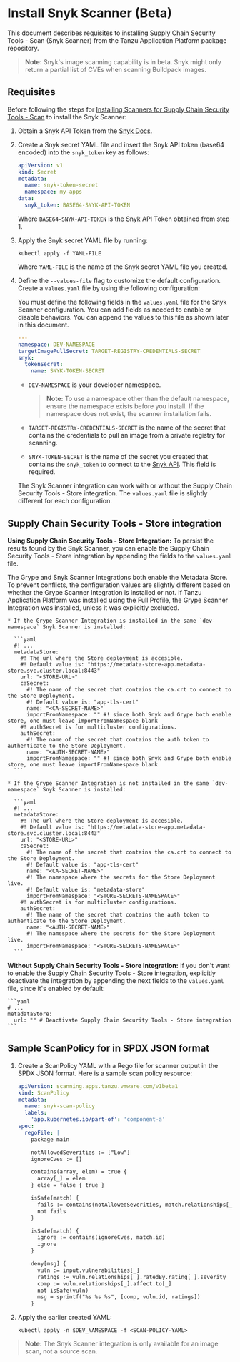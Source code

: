 # Install Snyk Scanner (Beta)

This document describes  requisites to installing Supply Chain Security Tools - Scan (Snyk Scanner) from the Tanzu Application Platform package repository.

>**Note:** Snyk's image scanning capability is in beta. Snyk might only return a partial list of CVEs when scanning Buildpack images.

## <a id="recs"></a> Requisites

Before following the steps for [Installing Scanners for Supply Chain Security Tools - Scan](install-scanners.hbs.md) to install the Snyk Scanner:

1. Obtain a Snyk API Token from the [Snyk Docs](https://docs.snyk.io/snyk-cli/authenticate-the-cli-with-your-account).

2. Create a Snyk secret YAML file and insert the Snyk API token (base64 encoded) into the `snyk_token` key as follows:

    ```yaml
    apiVersion: v1
    kind: Secret
    metadata:
      name: snyk-token-secret
      namespace: my-apps
    data:
      snyk_token: BASE64-SNYK-API-TOKEN
    ```

    Where `BASE64-SNYK-API-TOKEN` is the Snyk API Token obtained from step 1.

3. Apply the Snyk secret YAML file by running:

    ```console
    kubectl apply -f YAML-FILE
    ```

    Where `YAML-FILE` is the name of the Snyk secret YAML file you created.

4. Define the `--values-file` flag to customize the default configuration. Create a `values.yaml` file by using the following configuration:

    You must define the following fields in the `values.yaml` file for the Snyk Scanner configuration. You can add fields as needed to enable or disable behaviors. You can append the values to this file as shown later in this document. 

    ```yaml
    ---
    namespace: DEV-NAMESPACE
    targetImagePullSecret: TARGET-REGISTRY-CREDENTIALS-SECRET
    snyk:
      tokenSecret:
        name: SNYK-TOKEN-SECRET
    ```

     - `DEV-NAMESPACE` is your developer namespace.

       >**Note:** To use a namespace other than the default namespace, ensure the namespace exists before you install. If the namespace does not exist, the scanner installation fails.

     - `TARGET-REGISTRY-CREDENTIALS-SECRET` is the name of the secret that contains the credentials to pull an image from a private registry for scanning.

     - `SNYK-TOKEN-SECRET` is the name of the secret you created that contains the `snyk_token` to connect to the [Snyk API](https://docs.snyk.io/snyk-cli/configure-the-snyk-cli#environment-variables). This field is required.

    The Snyk Scanner integration can work with or without the Supply Chain Security Tools - Store integration. The `values.yaml` file is slightly different for each configuration.

## <a id="store-integration"></a> Supply Chain Security Tools - Store integration
  **Using Supply Chain Security Tools - Store Integration:** To persist the results found by the Snyk Scanner, you can enable the Supply Chain Security Tools - Store integration by appending the fields to the `values.yaml` file.

  The Grype and Snyk Scanner Integrations both enable the Metadata Store. To prevent conflicts, the configuration values are slightly different based on whether the Grype Scanner Integration is installed or not. If Tanzu Application Platform was installed using the Full Profile, the Grype Scanner Integration was installed, unless it was explicitly excluded.

    * If the Grype Scanner Integration is installed in the same `dev-namespace` Snyk Scanner is installed:

      ```yaml
      #! ...
      metadataStore:
        #! The url where the Store deployment is accesible.
        #! Default value is: "https://metadata-store-app.metadata-store.svc.cluster.local:8443"
        url: "<STORE-URL>"
        caSecret:
          #! The name of the secret that contains the ca.crt to connect to the Store Deployment.
          #! Default value is: "app-tls-cert"
          name: "<CA-SECRET-NAME>"
          importFromNamespace: "" #! since both Snyk and Grype both enable store, one must leave importFromNamespace blank
        #! authSecret is for multicluster configurations.
        authSecret:
          #! The name of the secret that contains the auth token to authenticate to the Store Deployment.
          name: "<AUTH-SECRET-NAME>"
          importFromNamespace: "" #! since both Snyk and Grype both enable store, one must leave importFromNamespace blank
      ```

    * If the Grype Scanner Integration is not installed in the same `dev-namespace` Snyk Scanner is installed:

      ```yaml
      #! ...
      metadataStore:
        #! The url where the Store deployment is accesible.
        #! Default value is: "https://metadata-store-app.metadata-store.svc.cluster.local:8443"
        url: "<STORE-URL>"
        caSecret:
          #! The name of the secret that contains the ca.crt to connect to the Store Deployment.
          #! Default value is: "app-tls-cert"
          name: "<CA-SECRET-NAME>"
          #! The namespace where the secrets for the Store Deployment live.
          #! Default value is: "metadata-store"
          importFromNamespace: "<STORE-SECRETS-NAMESPACE>"
        #! authSecret is for multicluster configurations.
        authSecret:
          #! The name of the secret that contains the auth token to authenticate to the Store Deployment.
          name: "<AUTH-SECRET-NAME>"
          #! The namespace where the secrets for the Store Deployment live.
          importFromNamespace: "<STORE-SECRETS-NAMESPACE>"
      ```

  **Without Supply Chain Security Tools - Store Integration:** If you don't want to enable the Supply Chain Security Tools - Store integration, explicitly deactivate the integration by appending the next fields to the `values.yaml` file, since it's enabled by default:

    ```yaml
    # ... 
    metadataStore:
      url: "" # Deactivate Supply Chain Security Tools - Store integration
    ```

## <a id="snyk-scan-policy"></a> Sample ScanPolicy for in SPDX JSON format

1. Create a ScanPolicy YAML with a Rego file for scanner output in the SPDX JSON format. Here is a sample scan policy resource:

    ```yaml
    apiVersion: scanning.apps.tanzu.vmware.com/v1beta1
    kind: ScanPolicy
    metadata:
      name: snyk-scan-policy
      labels:
        'app.kubernetes.io/part-of': 'component-a'
    spec:
      regoFile: |
        package main

        notAllowedSeverities := ["Low"]
        ignoreCves := []

        contains(array, elem) = true {
          array[_] = elem
        } else = false { true }

        isSafe(match) {
          fails := contains(notAllowedSeverities, match.relationships[_].ratedBy.rating[_].severity)
          not fails
        }

        isSafe(match) {
          ignore := contains(ignoreCves, match.id)
          ignore
        }

        deny[msg] {
          vuln := input.vulnerabilities[_]
          ratings := vuln.relationships[_].ratedBy.rating[_].severity
          comp := vuln.relationships[_].affect.to[_]
          not isSafe(vuln)
          msg = sprintf("%s %s %s", [comp, vuln.id, ratings])
        }
    ```

1. Apply the earlier created YAML:

    ```console
    kubectl apply -n $DEV_NAMESPACE -f <SCAN-POLICY-YAML>
    ```

>**Note:** The Snyk Scanner integration is only available for an image scan, not a source scan.